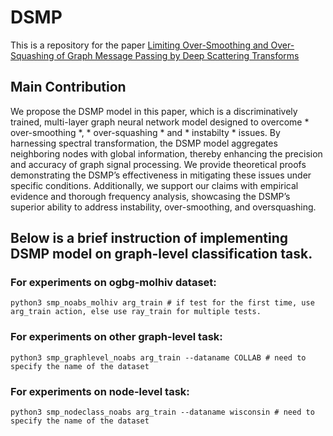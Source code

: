 # DSMP
This is a repository for the paper [Limiting Over-Smoothing and Over-Squashing of Graph Message Passing by Deep Scattering Transforms](https://arxiv.org/abs/2407.06988)
## Main Contribution
We propose the DSMP model in this paper, which is a discriminatively trained, multi-layer graph neural network model designed to overcome * over-smoothing *, * over-squashing * and * instabilty * issues.
By harnessing spectral transformation, the
DSMP model aggregates neighboring nodes with global information, thereby enhancing
the precision and accuracy of graph signal processing. We provide theoretical proofs
demonstrating the DSMP’s effectiveness in mitigating these issues under specific conditions.
Additionally, we support our claims with empirical evidence and thorough frequency analysis,
showcasing the DSMP’s superior ability to address instability, over-smoothing, and oversquashing.

## Below is a brief instruction of implementing DSMP model on graph-level classification task.

### For experiments on ogbg-molhiv dataset:

```
python3 smp_noabs_molhiv arg_train # if test for the first time, use arg_train action, else use ray_train for multiple tests.
```
### For experiments on other graph-level task:

```
python3 smp_graphlevel_noabs arg_train --dataname COLLAB # need to specify the name of the dataset
```

### For experiments on node-level task:

```
python3 smp_nodeclass_noabs arg_train --dataname wisconsin # need to specify the name of the dataset
```
